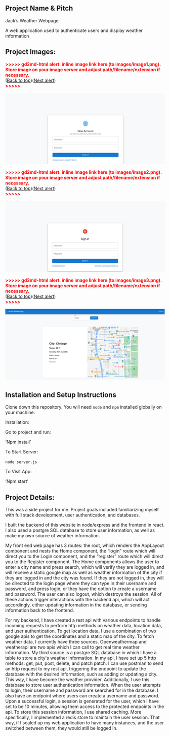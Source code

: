 ## Project Name & Pitch

Jack’s Weather Webpage 

A web application used to authenticate users and display weather information

## Project Images:



<p id="gdcalert1" ><span style="color: red; font-weight: bold">>>>>>  gd2md-html alert: inline image link here (to images/image1.png). Store image on your image server and adjust path/filename/extension if necessary. </span><br>(<a href="#">Back to top</a>)(<a href="#gdcalert2">Next alert</a>)<br><span style="color: red; font-weight: bold">>>>>> </span></p>


![alt_text](CreateAccount.png "image_tooltip")




<p id="gdcalert2" ><span style="color: red; font-weight: bold">>>>>>  gd2md-html alert: inline image link here (to images/image2.png). Store image on your image server and adjust path/filename/extension if necessary. </span><br>(<a href="#">Back to top</a>)(<a href="#gdcalert3">Next alert</a>)<br><span style="color: red; font-weight: bold">>>>>> </span></p>


![alt_text](SignIn.png "image_tooltip")




<p id="gdcalert3" ><span style="color: red; font-weight: bold">>>>>>  gd2md-html alert: inline image link here (to images/image3.png). Store image on your image server and adjust path/filename/extension if necessary. </span><br>(<a href="#">Back to top</a>)(<a href="#gdcalert4">Next alert</a>)<br><span style="color: red; font-weight: bold">>>>>> </span></p>


![alt_text](WeatherPage.png "image_tooltip")


## Installation and Setup Instructions

Clone down this repository. You will need `node` and `npm` installed globally on your machine.  

Installation:

Go to project and run:

‘Npm install’

To Start Server:

`node server.js`  

To Visit App:

‘Npm start’  

## Project Details:

This was a side project for me. Project goals included familiarizing myself with full stack development, user authentication, and databases.

I built the backend of this website in node/express and the frontend in react. I also used a postgre SQL database to store user information, as well as make my own source of weather information.

My front end web page has 3 routes: the root, which renders the AppLayout component and nests the Home component, the “login” route which will direct you to the Login component, and the “register” route which will direct you to the Register component. The Home components allows the user to enter a city name and press search, which will verify they are logged in, and will receive a static google map as well as weather information of the city if they are logged in and the city was found. If they are not logged in, they will be directed to the login page where they can type in their username and password, and press login, or they have the option to create a username and password. The user can also logout, which destroys the session. All of these actions trigger interactions with the backend api, which will act accordingly, either updating information in the database, or sending information back to the frontend.

For my backend, I have created a rest api with various endpoints to handle incoming requests to perform http methods on weather data, location data, and user authentication. To get location data, I use a combination of two google apis to get the coordinates and a static map of the city. To fetch weather data, I currently have three sources. Openweathermap and weatherapi are two apis which I can call to get real time weather information. My third source is a postgre SQL database in which I have a table to store a city's weather information. In my api, I have set up 5 http methods: get, put, post, delete, and patch patch. I can use postman to send an http request to my rest api, triggering the endpoint to update the database with the desired information, such as adding or updating a city. This way, I have become the weather provider. Additionally, I use this database to store user authentication information. When the user attempts to login, their username and password are searched for in the database. I also have an endpoint where users can create a username and password. Upon a successful login, a session is generated for the user, which I have set to be 10 minutes, allowing them access to the protected endpoints in the api. To store this session information, I use shared caching. More specifically, I implemented a redis store to maintain the user session. That way, if I scaled up my web application to have many instances, and the user switched between them, they would still be logged in. 
